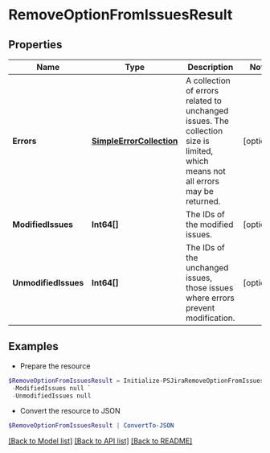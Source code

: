# RemoveOptionFromIssuesResult
## Properties

Name | Type | Description | Notes
------------ | ------------- | ------------- | -------------
**Errors** | [**SimpleErrorCollection**](SimpleErrorCollection.md) | A collection of errors related to unchanged issues. The collection size is limited, which means not all errors may be returned. | [optional] 
**ModifiedIssues** | **Int64[]** | The IDs of the modified issues. | [optional] 
**UnmodifiedIssues** | **Int64[]** | The IDs of the unchanged issues, those issues where errors prevent modification. | [optional] 

## Examples

- Prepare the resource
```powershell
$RemoveOptionFromIssuesResult = Initialize-PSJiraRemoveOptionFromIssuesResult  -Errors null `
 -ModifiedIssues null `
 -UnmodifiedIssues null
```

- Convert the resource to JSON
```powershell
$RemoveOptionFromIssuesResult | ConvertTo-JSON
```

[[Back to Model list]](../README.md#documentation-for-models) [[Back to API list]](../README.md#documentation-for-api-endpoints) [[Back to README]](../README.md)

